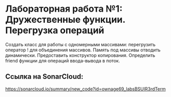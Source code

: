 # Лабораторная работа №1: Дружественные функции. Перегрузка операций

Создать класс для работы с одномерными массивами: перегрузить оператор ! для объединения массивов.
Память под массивы отводить динамически. Предоставить конструктор копирования. Определить friend функции для операций ввода-вывода в поток.

## Ссылка на SonarCloud:
https://sonarcloud.io/summary/new_code?id=ownage69_labsBSUIR3rdTerm
